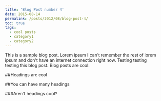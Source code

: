```yaml
---
title: 'Blog Post number 4'
date: 2015-08-14
permalink: /posts/2012/08/blog-post-4/
toc: true
tags:
  - cool posts
  - category1
  - category2
---
```


This is a sample blog post. Lorem ipsum I can't remember the rest of lorem ipsum and don't have an internet connection right now. Testing testing testing this blog post. Blog posts are cool.

##Headings are cool


##You can have many headings


###Aren't headings cool?
